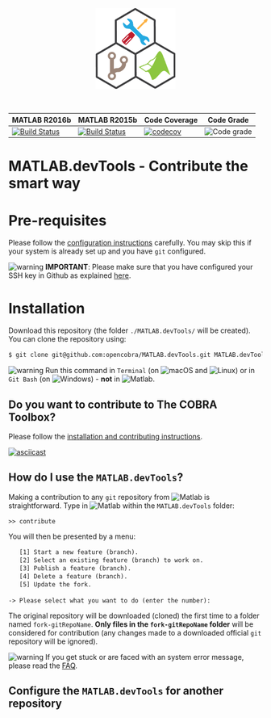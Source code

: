 <p align="center">
  <img src="assets/devTools_logo.png" height="160px"/>
</p>
<br>

|  MATLAB R2016b | MATLAB R2015b | Code Coverage | Code Grade |
|--------|--------|--------|--------|
| [![Build Status](https://prince.lcsb.uni.lu/jenkins/buildStatus/icon?job=devTools-branches-auto/MATLAB_VER=R2016b)](https://prince.lcsb.uni.lu/jenkins/job/devTools-branches-auto/MATLAB_VER=R2016b/) | [![Build Status](https://prince.lcsb.uni.lu/jenkins/buildStatus/icon?job=devTools-branches-auto/MATLAB_VER=R2015b)](https://prince.lcsb.uni.lu/jenkins/job/devTools-branches-auto/MATLAB_VER=R2015b/)| [![codecov](https://codecov.io/gh/opencobra/MATLAB.devTools/branch/master/graph/badge.svg)](https://codecov.io/gh/opencobra/MATLAB.devTools/branch/master) | ![Code grade](https://prince.lcsb.uni.lu/jenkins/userContent/codegrade-MATLABdevTools.svg?maxAge=0 "Ratio of the number of inefficient code lines and the total number of lines of code (in percent). A: 0-3%, B: 3-6%, C: 6-9%, D: 9-12%, E: 12-15%, F: > 15%.")

# MATLAB.devTools - Contribute the smart way

# Pre-requisites

Please follow the [configuration instructions](https://github.com/opencobra/MATLAB.devTools/blob/master/PREREQUISITES.md) carefully. You may skip this if your system is already set up and you have `git` configured.

<img src="https://prince.lcsb.uni.lu/jenkins/userContent/warning.png" height="20px" alt="warning"> **IMPORTANT**: Please make sure that you have configured your SSH key in Github as explained [here](https://github.com/opencobra/MATLAB.devTools/blob/master/PREREQUISITES.md).

# Installation

Download this repository (the folder `./MATLAB.devTools/` will be created). You can clone the repository using:
 ````bash
$ git clone git@github.com:opencobra/MATLAB.devTools.git MATLAB.devTools
````
<img src="https://prince.lcsb.uni.lu/jenkins/userContent/warning.png" height="20px" alt="warning"> Run this command in `Terminal` (on <img src="https://prince.lcsb.uni.lu/jenkins/userContent/apple.png" height="20px" alt="macOS"> and <img src="https://prince.lcsb.uni.lu/jenkins/userContent/linux.png" height="20px" alt="Linux">) or in `Git Bash` (on <img src="https://prince.lcsb.uni.lu/jenkins/userContent/windows.png" height="20px" alt="Windows">) - **not** in <img src="https://prince.lcsb.uni.lu/jenkins/userContent/matlab.png" height="20px" alt="Matlab">.


## Do you want to contribute to The COBRA Toolbox?

Please follow the [installation and contributing instructions](https://github.com/opencobra/cobratoolbox/blob/master/README.md).

[![asciicast](https://asciinema.org/a/7zg2ce5gfth7ruywptgc3i3yy.png)](https://asciinema.org/a/7zg2ce5gfth7ruywptgc3i3yy)

## How do I use the  `MATLAB.devTools`?

Making a contribution to any `git` repository from <img src="https://prince.lcsb.uni.lu/jenkins/userContent/matlab.png" height="20px" alt="Matlab"> is straightforward. Type in <img src="https://prince.lcsb.uni.lu/jenkins/userContent/matlab.png" height="20px" alt="Matlab"> within the `MATLAB.devTools` folder:
```
>> contribute
```

You will then be presented by a menu:
```
   [1] Start a new feature (branch).
   [2] Select an existing feature (branch) to work on.
   [3] Publish a feature (branch).
   [4] Delete a feature (branch).
   [5] Update the fork.

-> Please select what you want to do (enter the number):
```

The original repository will be downloaded (cloned) the first time to a folder named `fork-gitRepoName`. **Only files in the `fork-gitRepoName` folder** will be considered for contribution (any changes made to a downloaded official `git` repository will be ignored).

<img src="https://prince.lcsb.uni.lu/jenkins/userContent/warning.png" height="20px" alt="warning"> If you get stuck or are faced with an system error message, please read the [FAQ](https://github.com/opencobra/MATLAB.devTools/blob/master/FAQ.md).

## Configure the `MATLAB.devTools` for another repository
